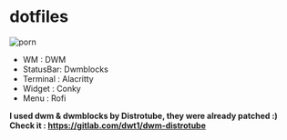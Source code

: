 # dotfiles
![porn](https://user-images.githubusercontent.com/37780087/151810753-16809a30-5f5b-4f88-87eb-c355524791e7.png)

* WM : DWM
* StatusBar: Dwmblocks
* Terminal : Alacritty
* Widget : Conky
* Menu : Rofi

__I used dwm & dwmblocks by Distrotube, they were already patched :)__
__Check it : https://gitlab.com/dwt1/dwm-distrotube__
